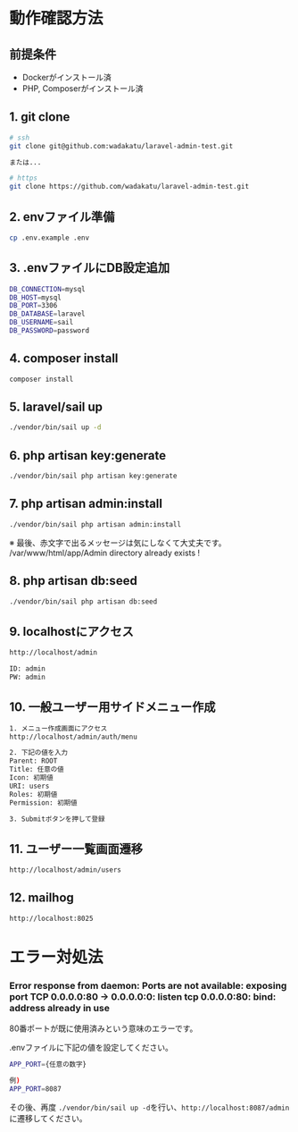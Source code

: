 # 動作確認方法

## 前提条件

- Dockerがインストール済
- PHP, Composerがインストール済

## 1. git clone

```bash
# ssh
git clone git@github.com:wadakatu/laravel-admin-test.git

または...

# https
git clone https://github.com/wadakatu/laravel-admin-test.git
```

## 2. envファイル準備

```bash
cp .env.example .env
```

## 3. .envファイルにDB設定追加

```bash
DB_CONNECTION=mysql
DB_HOST=mysql
DB_PORT=3306
DB_DATABASE=laravel
DB_USERNAME=sail
DB_PASSWORD=password
```

## 4. composer install

```bash
composer install
```

## 5. laravel/sail up

```bash
./vendor/bin/sail up -d
```

## 6. php artisan key:generate

```bash
./vendor/bin/sail php artisan key:generate
```

## 7. php artisan admin:install

```bash
./vendor/bin/sail php artisan admin:install
```

※ 最後、赤文字で出るメッセージは気にしなくて大丈夫です。
/var/www/html/app/Admin directory already exists !

## 8. php artisan db:seed

```bash
./vendor/bin/sail php artisan db:seed
```

## 9. localhostにアクセス

```bash
http://localhost/admin

ID: admin
PW: admin
```

## 10. 一般ユーザー用サイドメニュー作成

```bash
1. メニュー作成画面にアクセス
http://localhost/admin/auth/menu

2. 下記の値を入力
Parent: ROOT
Title: 任意の値
Icon: 初期値
URI: users
Roles: 初期値
Permission: 初期値

3. Submitボタンを押して登録
```

## 11. ユーザー一覧画面遷移

```bash
http://localhost/admin/users
```

## 12. mailhog

```bash
http://localhost:8025
```

# エラー対処法

### Error response from daemon: Ports are not available: exposing port TCP 0.0.0.0:80 -> 0.0.0.0:0: listen tcp 0.0.0.0:80: bind: address already in use

80番ポートが既に使用済みという意味のエラーです。

.envファイルに下記の値を設定してください。

```bash
APP_PORT={任意の数字}

例)
APP_PORT=8087
```

その後、再度 `./vendor/bin/sail up -d`を行い、`http://localhost:8087/admin`に遷移してください。
